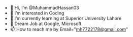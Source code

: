 - 👋 Hi, I’m @MuhammadHassan03
- 👀 I’m interested in Coding
- 🌱 I’m currently learning at Superior University Lahore
- 💞️ Dream Job at Google, Microsoft
- 📫 How to reach me by Email="mh7722178@gmail.com"

<!---
MuhammadHassan03/MuhammadHassan03 is a ✨ special ✨ repository because its `README.md` (this file) appears on your GitHub profile.
You can click the Preview link to take a look at your changes.
--->
